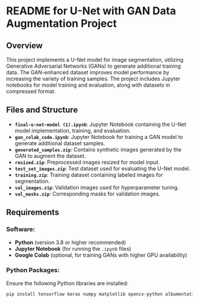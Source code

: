 # README for U-Net with GAN Data Augmentation Project

## Overview
This project implements a U-Net model for image segmentation, utilizing Generative Adversarial Networks (GANs) to generate additional training data. The GAN-enhanced dataset improves model performance by increasing the variety of training samples. The project includes Jupyter notebooks for model training and evaluation, along with datasets in compressed format.

## Files and Structure
- **`final-u-net-model (1).ipynb`**: Jupyter Notebook containing the U-Net model implementation, training, and evaluation.
- **`gan_colab_code.ipynb`**: Jupyter Notebook for training a GAN model to generate additional dataset samples.
- **`generated_samples.zip`**: Contains synthetic images generated by the GAN to augment the dataset.
- **`resized.zip`**: Preprocessed images resized for model input.
- **`test_set_images.zip`**: Test dataset used for evaluating the U-Net model.
- **`training.zip`**: Training dataset containing labeled images for segmentation.
- **`val_images.zip`**: Validation images used for hyperparameter tuning.
- **`val_masks.zip`**: Corresponding masks for validation images.

## Requirements

### Software:
- **Python** (version 3.8 or higher recommended)
- **Jupyter Notebook** (for running the `.ipynb` files)
- **Google Colab** (optional, for training GANs with higher GPU availability)

### Python Packages:
Ensure the following Python libraries are installed:

```bash
pip install tensorflow keras numpy matplotlib opencv-python albumentations
